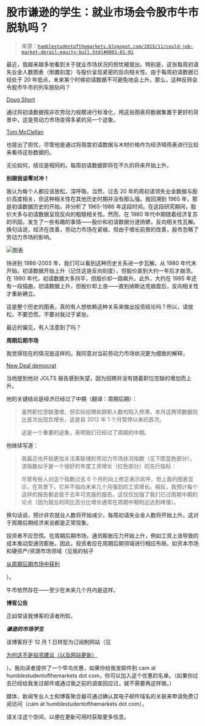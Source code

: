<!--yml

分类：未分类

日期：2024-05-18 03:13:03

-->

# 股市谦逊的学生：就业市场会令股市牛市脱轨吗？

> 来源：[`humblestudentofthemarkets.blogspot.com/2015/11/could-job-market-derail-equity-bull.html#0001-01-01`](https://humblestudentofthemarkets.blogspot.com/2015/11/could-job-market-derail-equity-bull.html#0001-01-01)

最近，我越来越多地看到关于就业市场状况的担忧被提出。特别是，这张每周初请失业金人数图表（倒置刻度）与股价呈现紧密的反向相关性。由于每周初请数据已经处于 20 年低点，未来某个时候初请数据不可避免地会上升。那么，这种反转会令股市牛市的列车脱轨吗？

[Doug Short](http://www.advisorperspectives.com/dshort/updates/Weekly-Unemployment-Claims.php)

通过将初请数据按非农劳动力规模进行标准化，用这张图表将数据集置于更好的背景中，这是劳动力市场变得多紧的另一个迹象。

[Tom McClellan](http://www.mcoscillator.com/learning_center/weekly_chart/housing_starts_-_lumbers_message/)

也提出了担忧，尽管他是通过将周度初请数据与木材价格作为经济晴雨表进行比较来看待这些数据的。

无论如何，结论是相同的。每周初请数据即将在不久的将来开始上升。

**别跟我谈零对冲！**

我认为每个人都应该放松，深呼吸。当然，过去 20 年的周初请领失业金数据与股价高度相关，但这种相关性在其他历史时期并没有那么强。我回溯到 1965 年，那是初请数据历史的开始，并分析了 1965-1986 年这段时间。在这段研究期间，股价大多与初请数据呈现反向的粗糙相关性。然而，在 1980 年代中期随着经济复苏的巩固，发生了一些有趣的事情——股价和初请数据分道扬镳，反向相关性瓦解。换句话说，经济在改善，劳动力市场在紧缩，但由于增长前景的改善，股市忽略了劳动力市场的影响。

![图表](https://blogger.googleusercontent.com/img/b/R29vZ2xl/AVvXsEiSKEpRgZEIMmVFCoYy755A2jhnQ8k3stZu40kyCIW2jYBNVIJB9ysr-41HMtrRhjPtUMjbGTh5DLWMr6tnW0NGjlNuEEWUM6EIMCHwPEFeVPbEaHZ1Ks1cZUskuxm-w09yE9ho5ZrqsC4/s1600/Initial+claims+1967-1986.png)

快进到 1986-2003 年，我们可以看到这种历史关系进一步瓦解。从 1980 年代末开始，初请数据开始上升（记住这是反向刻度），但股价直到大约一年后才崩溃。在 1990 年代，初请数据大多持平，但股价却一路飙升。此外，大约在 1995 年还有一段插曲，初请数据上升，但股价却上涨——直到纳斯达克崩盘后，反向相关性才重新确立。

这是整个历史的图表，真的有人想依赖这种关系来做出投资结论吗？所以，请放松，不要恐慌，不要对我过于紧张。

最近的偏见，有人注意到了吗？

**周期后期市场**

我觉得现在的情况是这样的。我同意对当前劳动力市场状况更为细致的解释，

[New Deal democrat](http://bonddad.blogspot.com/2015/11/jolts-hires-and-quits-turn-negative-yoy.html)

当他提到他对 JOLTS 报告感到失望，因为招聘并没有随着职位空缺的增加而上升。

他的关键结论是经济已经过了中期（翻译：周期后期）：

> 虽然职位空缺激增，但实际招聘和辞职人数均陷入停滞，本月这两项数据同比首次出现负增长，这是自 2012 年 1 个月暂停以来的首次。
> 
> 这是一个重要的迹象，表明我们已经过了周期的中期。

他继续写道：

> 我最近也开始更加关注美联储的劳动力市场状况指数（见下图蓝色部分），该指数似乎是一个很好的年度工资增长（红色部分）的先行指标：
> 
> 尽管有些人对这个指数过去 6 个月的向上修正表示欢呼，但上面的图表显示，在背景下，它并不指向未来几个月强劲的工资增长。相反，我预计每个这样的报告都会低于去年可克服的报告。这仅仅加强了我们已过周期中期的论点（因为就业的同比百分比增长通常在周期中期附近达到峰值）。

换句话说，预计非农就业人数将开始减少，每周初请失业金人数将开始上升。这对于周期后期经济来说都是正常现象。

投资者不应恐慌。在周期后期市场，通货膨胀压力开始上升，例如工资上涨导致的成本推动型通货膨胀。因此，投资者应在周期后期领域进行相应布局，如资本市场和硬资产/资源市场领域（见我的帖子

[从周期后期市场中获利](http://humblestudentofthemarkets.blogspot.com/2015/11/profiting-from-late-cycle-market.html)

）。

牛市依然存在——至少在未来几个月内是这样。

**博客公告**

正如常读我博客的读者所知，

***谦逊的市场学生***

该博客将于 12 月 1 日转型为订阅制网站（见

[为何这不是投资建议（以及网站更新）](http://humblestudentofthemarkets.blogspot.com/2015/11/why-this-isnt-investment-advice-and.html)

）。我向读者提供了一个早鸟优惠，如果你给我发邮件到 cam at humblestudentofthemarkets dot com，你可以加入这个优惠的名单。（如果你过去已经给我发过邮件或通过我之前的调查回应过，就不需要再这样做。）

媒体、新闻专业人士和博客聚合器可通过确认其电子邮件域名的关联来申请免费订阅访问（cam at humblestudentofthemarkets dot com）。

请关注这个空间，以便在更新可用时获取更多信息。
